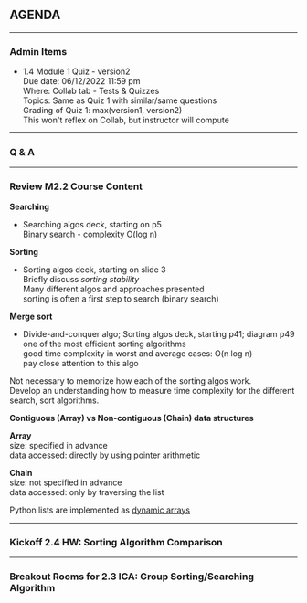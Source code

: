 ## AGENDA

---  

### Admin Items
- 1.4 Module 1 Quiz - version2  
  Due date: 06/12/2022 11:59 pm  
  Where: Collab tab - Tests & Quizzes  
  Topics: Same as Quiz 1 with similar/same questions  
  Grading of Quiz 1: max(version1, version2)  
  This won't reflex on Collab, but instructor will compute

---  

### Q & A

---  
### Review M2.2 Course Content 

**Searching**  
- Searching algos deck, starting on p5  
Binary search - complexity O(log n)  

**Sorting**  
- Sorting algos deck, starting on slide 3  
Briefly discuss *sorting stability*  
Many different algos and approaches presented  
sorting is often a first step to search (binary search)  

**Merge sort**  
- Divide-and-conquer algo; Sorting algos deck, starting p41; diagram p49  
one of the most efficient sorting algorithms  
good time complexity in worst and average cases: O(n log n)  
pay close attention to this algo

Not necessary to memorize how each of the sorting algos work.  
Develop an understanding how to measure time complexity for the different search, sort algorithms.

**Contiguous (Array) vs Non-contiguous (Chain) data structures**

**Array**  
size: specified in advance  
data accessed: directly by using pointer arithmetic

**Chain**  
size: not specified in advance  
data accessed: only by traversing the list

Python lists are implemented as [dynamic arrays](https://en.wikipedia.org/wiki/Dynamic_array)  

---  

### Kickoff 2.4 HW: Sorting Algorithm Comparison

---  

### Breakout Rooms for 2.3 ICA: Group Sorting/Searching Algorithm


